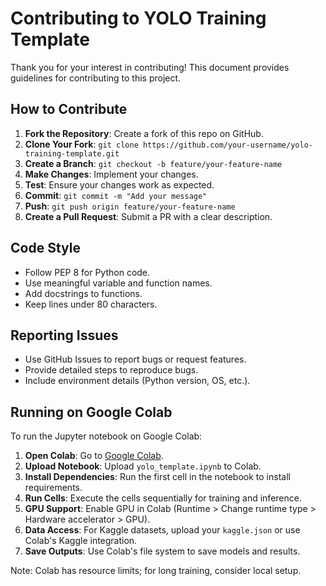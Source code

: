 # Contributing to YOLO Training Template

Thank you for your interest in contributing! This document provides guidelines for contributing to this project.

## How to Contribute

1. **Fork the Repository**: Create a fork of this repo on GitHub.
2. **Clone Your Fork**: `git clone https://github.com/your-username/yolo-training-template.git`
3. **Create a Branch**: `git checkout -b feature/your-feature-name`
4. **Make Changes**: Implement your changes.
5. **Test**: Ensure your changes work as expected.
6. **Commit**: `git commit -m "Add your message"`
7. **Push**: `git push origin feature/your-feature-name`
8. **Create a Pull Request**: Submit a PR with a clear description.

## Code Style

- Follow PEP 8 for Python code.
- Use meaningful variable and function names.
- Add docstrings to functions.
- Keep lines under 80 characters.

## Reporting Issues

- Use GitHub Issues to report bugs or request features.
- Provide detailed steps to reproduce bugs.
- Include environment details (Python version, OS, etc.).

## Running on Google Colab

To run the Jupyter notebook on Google Colab:

1. **Open Colab**: Go to [Google Colab](https://colab.research.google.com/).
2. **Upload Notebook**: Upload `yolo_template.ipynb` to Colab.
3. **Install Dependencies**: Run the first cell in the notebook to install requirements.
4. **Run Cells**: Execute the cells sequentially for training and inference.
5. **GPU Support**: Enable GPU in Colab (Runtime > Change runtime type > Hardware accelerator > GPU).
6. **Data Access**: For Kaggle datasets, upload your `kaggle.json` or use Colab's Kaggle integration.
7. **Save Outputs**: Use Colab's file system to save models and results.

Note: Colab has resource limits; for long training, consider local setup.